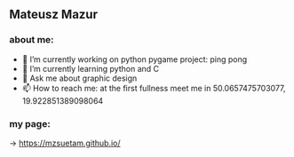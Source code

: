 ## Mateusz Mazur

### about me:
- 🔭 I’m currently working on python pygame project: ping pong
- 🌱 I’m currently learning python and C
- 💬 Ask me about graphic design
- 📫 How to reach me: at the first fullness meet me in 50.0657475703077, 19.922851389098064

### my page:
 -> https://mzsuetam.github.io/
